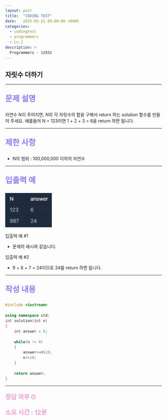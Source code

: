 ```yaml
---
layout: post
title:  "CODING TEST"
date:   2025-05-21 09:00:00 +0900
categories:
  - codingtest
  - programmers
  - Lv.1
description: >
  Programmers - 12931
---
```

## 자릿수 더하기

---

<p style = "color:#8f7cee; font-size:25px; font-weight:bold">
문제 설명
</p>

자연수 N이 주어지면, N의 각 자릿수의 합을 구해서 return 하는 solution 함수를 만들어 주세요.
예를들어 N = 123이면 1 + 2 + 3 = 6을 return 하면 됩니다.

---

<p style = "color:#8f7cee; font-size:25px; font-weight:bold">
제한 사항
</p>

- N의 범위 : 100,000,000 이하의 자연수

---

<p style = "color:#8f7cee; font-size:25px; font-weight:bold">
입출력 예
</p>

<img src = "../../assets/img/codingtest/12931.png" width = "150" height = "110">

입출력 예 #1
- 문제의 예시와 같습니다.

입출력 예 #2
- 9 + 8 + 7 = 24이므로 24를 return 하면 됩니다.

---

<p style = "color:#8f7cee; font-size:25px; font-weight:bold">
작성 내용
</p>

```C++
#include <iostream>

using namespace std;
int solution(int n)
{
    int answer = 0;

    while(n != 0)
    {
        answer+=n%10;
        n/=10;
    }

    return answer;
}
```

---

<p style = "color:#ed9ece; font-size:20px; font-weight:bold">
정답 여부 O
</p>

<p style = "color:#ed9ece; font-size:20px; font-weight:bold">
소요 시간 : 12분
</p>
